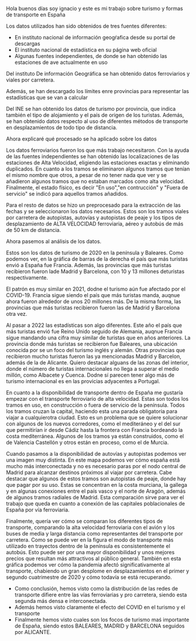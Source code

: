 Hola buenos días soy ignacio y este es mi trabajo sobre turismo y formas de transporte en España

Los datos utilizados han sido obtenidos de tres fuentes diferentes:
 - En instituto nacional de información geogŕafica desde su portal de descargas
 - El instituto nacional de estadística en su página web oficial
 - Algunas fuentes independientes, de donde se han obtenido las estaciones de ave actualmente en uso



Del instituto De información Geográfica se han obtenido datos ferroviarios y viales por carretera.

Además, se han descargado los límites enre provincias para representar las estadísticas que se van a calcular

Del INE se han obtenido los datos de turismo por provincia, que indica también el tipo de alojamiento y el país de origen de los turistas. 
Además, se han obtenido datos respecto al uso de diferentes métodos de transporte en desplazamientos de todo tipo de distancia.

Ahora explicaré qué procesado se ha aplicado sobre los datos

Los datos ferroviarios fueron los que más trabajo necesitaron. Con la ayuda de las fuentes independientes se han obtenido las localizaciones de las estaciones de Alta Velocidad,
eligiendo las estaciones exactas y eliminando duplicados. En cuanto a los tramos se eliminaron algunos tramos que tenían el mismo nombre que otros, a pesar de no tener nada que ver y se añadieron algunos tramos que no estaban marcados como alta velocidad. Finalmente, el estado físico, es decir "En uso","en contrucción" y "Fuera de servicio" se indicó para aquellos tramos añadidos.

Para el resto de datos se hizo un preprocesado para la extracción de las fechas y se seleccionaron los datos necesarios. Estos son los tramos viales por carretera de autopistas, autovías y autopistas de peaje y los tipos de desplazamiento de ALTA VELOCIDAD ferroviaria, aéreo y autobús de más de 50 km de distancia.

Ahora pasemos al análisis de los datos.

Estos son los datos de turismo de 2020 en la península y Baleares. Como podemos ver, en la gráfica de barras de la derecha el país que más turistas envió a España fue Francia. Además, las provincias que más turistas recibieron fueron lade Madrid y Barcelona, con 10 y 13 millones deturistas respectivamente.

El patrón es muy similar en 2021, dodne el turismo aún fue afectado por el COVID-19. Francia sigue siendo el país que más turistas manda, auqnue ahora fueron alrededor de unos 20 millones más. De la misma forma, las provincias que más turistas recibieron fueron las de Madrid y Barcelona otra vez.

Al pasar a 2022 las estadísticas son algo diferentes. Este año el país que más turistas envió fue Reino Unido seguido de Alemania, auqnue Francia sigue mandando una cifra muy similar de turistas que en años anteriores. La provincia donde más turistas se recibieron fue Baleares, una ubicación conocida por se un foco del turismo inglés y alemán. Otras provincias que recibieron mucho turistas fueron las ya mencionadas Madrid y Barcelon, además de la de Alicante. Quiero destacar alguans de las zonas del interior, donde el número de turistas internacionales no llega a superar el medio millón, como Albacete y Cuenca. Dodne sí parecen tener algo más de turismo internacional es en las provicias adyacentes a Portugal.

En cuanto a la disponibilidad de transporte dentro de España me gustaría empezar con el transporte ferroviario de alta velocidad. Estas son todos los tramos en uso, en construcción o fuera de servicio de la península. Todos los tramos cruzan la capital, haciendo esta una parada obligatoria para viajar a cualquierotra ciudad. Esto es un problema que se quiere solucionar con algunos de los nuevos corredores, como el mediteráneo y el del sur que permitirían ir desde Cádiz hasta la frontera con Francia bordeando la costa mediterránea. Algunos de los tramos ya están construidos, como el de Valencia Castellón y otros están en proceso, como el de Murcia.

Cuando pasamos a la disponibilidad de autovías y autopistas podemos ver una imagen muy distinta. En este mapa podemos ver cómo españa está mucho más interconectada y no es necesario paras por el nodo central de Madrid para alcanzar destinos próximos al viajar por carretera. Cabe destacar que algunos de estos tramos son autopistas de peaje, donde hay que pagar por su uso. Estas se concentran en la costa murciana, la gallega y en algunas conexiones entre el país vasco y el norte de Aragón, además de algunos tramos radiales de Madrid. Esta comparación sirve para ver el trabajo que queda en cuanto a conexión de las capitales poblacionales de España por vía ferroviaria.

Finalmente, quería ver cómo se comparan los diferentes tipos de transporte, comparando la alta velocidad ferroviaria con el avión y los buses de media y larga distancia como representantes del transporte por carretera. Como se puede ver en la figura el modo de transporte más utilizado en trayectos dentro de la península es consistentemente el autobús. Esto puede ser por una mayor disponibilidad y unos mejores precios que resultan más attractivos al público general. También en esta gráfica podemos ver cómo la pandemia afectó significativamente al transporte, chabiendo un gran desplome en desplazamientos en el primer y segundo cuatrimestre de 2020 y cómo todavía se está recuperando.

 - Como conclusión, hemos visto como la distribución de las redes de transporte difiere entre las vías ferroviarias y pro carretera, siendo esta segunda más densa e interconectada.
 - Además hemos visto claramente el efecto del COVID en el turismo y el transporte
 - Finalmente hemos visto cuales son los focos de turismo maś importante de España, siendo estos BALEARES, MADRID y BARCELONA seguidos por ALICANTE. 

